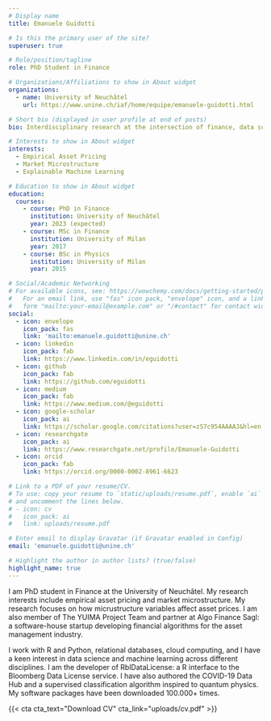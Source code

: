 ```yaml
---
# Display name
title: Emanuele Guidotti

# Is this the primary user of the site?
superuser: true

# Role/position/tagline
role: PhD Student in Finance

# Organizations/Affiliations to show in About widget
organizations:
  - name: University of Neuchâtel
    url: https://www.unine.ch/iaf/home/equipe/emanuele-guidotti.html

# Short bio (displayed in user profile at end of posts)
bio: Interdisciplinary research at the intersection of finance, data science, and statistics.

# Interests to show in About widget
interests:
  - Empirical Asset Pricing
  - Market Microstructure
  - Explainable Machine Learning

# Education to show in About widget
education:
  courses:
    - course: PhD in Finance
      institution: University of Neuchâtel
      year: 2023 (expected)
    - course: MSc in Finance
      institution: University of Milan
      year: 2017
    - course: BSc in Physics
      institution: University of Milan
      year: 2015

# Social/Academic Networking
# For available icons, see: https://wowchemy.com/docs/getting-started/page-builder/#icons
#   For an email link, use "fas" icon pack, "envelope" icon, and a link in the
#   form "mailto:your-email@example.com" or "/#contact" for contact widget.
social:
  - icon: envelope
    icon_pack: fas
    link: 'mailto:emanuele.guidotti@unine.ch'
  - icon: linkedin
    icon_pack: fab
    link: https://www.linkedin.com/in/eguidotti
  - icon: github
    icon_pack: fab
    link: https://github.com/eguidotti
  - icon: medium
    icon_pack: fab
    link: https://www.medium.com/@eguidotti
  - icon: google-scholar
    icon_pack: ai
    link: https://scholar.google.com/citations?user=zS7c954AAAAJ&hl=en
  - icon: researchgate
    icon_pack: ai
    link: https://www.researchgate.net/profile/Emanuele-Guidotti
  - icon: orcid
    icon_pack: fab
    link: https://orcid.org/0000-0002-8961-6623

# Link to a PDF of your resume/CV.
# To use: copy your resume to `static/uploads/resume.pdf`, enable `ai` icons in `params.toml`,
# and uncomment the lines below.
# - icon: cv
#   icon_pack: ai
#   link: uploads/resume.pdf

# Enter email to display Gravatar (if Gravatar enabled in Config)
email: 'emanuele.guidotti@unine.ch'

# Highlight the author in author lists? (true/false)
highlight_name: true
---
```


I am PhD student in Finance at the University of Neuchâtel. My research interests include empirical asset pricing and market microstructure. My research focuses on how micrustructure variables affect asset prices. 
I am also member of The YUIMA Project Team and partner at Algo Finance Sagl: a software-house startup developing financial algorithms for the asset management industry. 

I work with R and Python, relational databases, cloud computing, and I have a keen interest in data science and machine learning across different disciplines. I am the developer of RblDataLicense: a R interface to the Bloomberg Data License service. I have also authored the COVID-19 Data Hub and a supervised classification algorithm inspired to quantum physics. My software packages have been downloaded 100.000+ times.

{{< cta cta_text="Download CV" cta_link="uploads/cv.pdf" >}}
